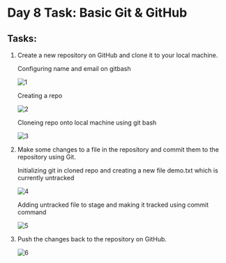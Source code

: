 # Day 8 Task: Basic Git & GitHub

## Tasks:

1) Create a new repository on GitHub and clone it to your local machine.

    Configuring name and email on gitbash
    
    ![1](https://user-images.githubusercontent.com/77112379/228458159-114856f3-038a-4fa1-bb49-dbdc1de28234.jpg)
    
    Creating a repo 
    
    ![2](https://user-images.githubusercontent.com/77112379/228458359-46b7cf91-a711-48fb-9d82-8a8729f0f1bd.jpg)
    
    Cloneing repo onto local machine using git bash
    
    ![3](https://user-images.githubusercontent.com/77112379/228458684-f3904e26-4e17-49b1-8441-7f5b9e7e52e7.jpg)

2) Make some changes to a file in the repository and commit them to the repository using Git.

    Initializing git in cloned repo and creating a new file demo.txt which is currently untracked
    
    ![4 ](https://user-images.githubusercontent.com/77112379/228459129-3d06f5e1-3371-45a5-9ed6-0ec90e76aaf7.jpg)
    
    Adding untracked file to stage and making it tracked using commit command
    
    ![5](https://user-images.githubusercontent.com/77112379/228460200-5f27672a-bd83-4ba3-b102-3dc1a07d59dc.jpg)

3) Push the changes back to the repository on GitHub.

    ![6](https://user-images.githubusercontent.com/77112379/228460287-8828dd90-f5d5-42f0-93c0-27308159a390.jpg)
